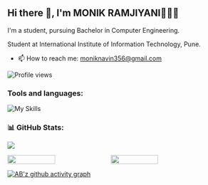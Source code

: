 
<!--
**Monik03** is a ✨ _special_ ✨ repository because its `README.md` (this file) appears on your GitHub profile.

Here are some ideas to get you started:
-->


## Hi there 👋, I'm MONIK RAMJIYANI👩🏻‍💻
I'm a student, pursuing Bachelor in Computer Engineering.

Student at International Institute of Information Technology, Pune.

- 📫 How to reach me: moniknavin356@gmail.com

![Profile views](https://gpvc.arturio.dev/Monik03)  



<h3 align="left">Tools and languages: </h3>

![My Skills](https://skillicons.dev/icons?i=html,css,js,php,c,cpp,py,)

### 📊 GitHub Stats:

![](https://github-readme-stats.vercel.app/api/top-langs/?username=Monik03&theme=gotham&hide_border=false&include_all_commits=false&count_private=false&layout=compact)

<div style="display: flex; flex-direction: row;">

<img width="46%" src="https://github-readme-stats.vercel.app/api?username=Monik03&theme=gotham&hide_border=false&include_all_commits=false&count_private=false" />

<img width="46%" src="https://github-readme-streak-stats.herokuapp.com/?user=Monik03&theme=gotham&hide_border=false" />

</div>

[![AB'z github activity graph](https://activity-graph.herokuapp.com/graph?username=Monik03&theme=gotham)](https://github.com/Monik03)
